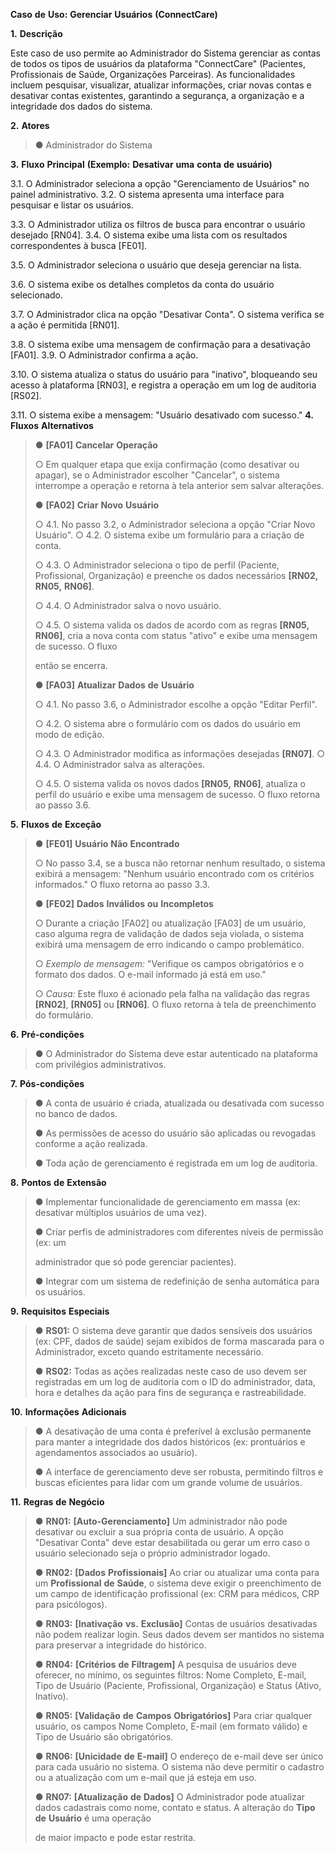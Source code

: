 **Caso** **de** **Uso:** **Gerenciar** **Usuários** **(ConnectCare)**

**1.** **Descrição**

Este caso de uso permite ao Administrador do Sistema gerenciar as contas
de todos os tipos de usuários da plataforma "ConnectCare" (Pacientes,
Profissionais de Saúde, Organizações Parceiras). As funcionalidades
incluem pesquisar, visualizar, atualizar informações, criar novas contas
e desativar contas existentes, garantindo a segurança, a organização e a
integridade dos dados do sistema.

**2.** **Atores**

> ● Administrador do Sistema

**3.** **Fluxo** **Principal** **(Exemplo:** **Desativar** **uma**
**conta** **de** **usuário)**

3.1. O Administrador seleciona a opção "Gerenciamento de Usuários" no
painel administrativo. 3.2. O sistema apresenta uma interface para
pesquisar e listar os usuários.

3.3. O Administrador utiliza os filtros de busca para encontrar o
usuário desejado \[RN04\]. 3.4. O sistema exibe uma lista com os
resultados correspondentes à busca \[FE01\].

3.5. O Administrador seleciona o usuário que deseja gerenciar na lista.

3.6. O sistema exibe os detalhes completos da conta do usuário
selecionado.

3.7. O Administrador clica na opção "Desativar Conta". O sistema
verifica se a ação é permitida \[RN01\].

3.8. O sistema exibe uma mensagem de confirmação para a desativação
\[FA01\]. 3.9. O Administrador confirma a ação.

3.10. O sistema atualiza o status do usuário para "inativo", bloqueando
seu acesso à plataforma \[RN03\], e registra a operação em um log de
auditoria \[RS02\].

3.11. O sistema exibe a mensagem: "Usuário desativado com sucesso."
**4.** **Fluxos** **Alternativos**

> ● **\[FA01\]** **Cancelar** **Operação**
>
> ○ Em qualquer etapa que exija confirmação (como desativar ou apagar),
> se o Administrador escolher "Cancelar", o sistema interrompe a
> operação e retorna à tela anterior sem salvar alterações.
>
> ● **\[FA02\]** **Criar** **Novo** **Usuário**
>
> ○ 4.1. No passo 3.2, o Administrador seleciona a opção "Criar Novo
> Usuário". ○ 4.2. O sistema exibe um formulário para a criação de
> conta.
>
> ○ 4.3. O Administrador seleciona o tipo de perfil (Paciente,
> Profissional, Organização) e preenche os dados necessários **\[RN02,**
> **RN05,** **RN06\]**.
>
> ○ 4.4. O Administrador salva o novo usuário.
>
> ○ 4.5. O sistema valida os dados de acordo com as regras **\[RN05,**
> **RN06\]**, cria a nova conta com status "ativo" e exibe uma mensagem
> de sucesso. O fluxo
>
> então se encerra.
>
> ● **\[FA03\]** **Atualizar** **Dados** **de** **Usuário**
>
> ○ 4.1. No passo 3.6, o Administrador escolhe a opção "Editar Perfil".
>
> ○ 4.2. O sistema abre o formulário com os dados do usuário em modo de
> edição.
>
> ○ 4.3. O Administrador modifica as informações desejadas **\[RN07\]**.
> ○ 4.4. O Administrador salva as alterações.
>
> ○ 4.5. O sistema valida os novos dados **\[RN05,** **RN06\]**,
> atualiza o perfil do usuário e exibe uma mensagem de sucesso. O fluxo
> retorna ao passo 3.6.

**5.** **Fluxos** **de** **Exceção**

> ● **\[FE01\]** **Usuário** **Não** **Encontrado**
>
> ○ No passo 3.4, se a busca não retornar nenhum resultado, o sistema
> exibirá a mensagem: "Nenhum usuário encontrado com os critérios
> informados." O fluxo retorna ao passo 3.3.
>
> ● **\[FE02\]** **Dados** **Inválidos** **ou** **Incompletos**
>
> ○ Durante a criação \[FA02\] ou atualização \[FA03\] de um usuário,
> caso alguma regra de validação de dados seja violada, o sistema
> exibirá uma mensagem de erro indicando o campo problemático.
>
> ○ *Exemplo* *de* *mensagem:* "Verifique os campos obrigatórios e o
> formato dos dados. O e-mail informado já está em uso."
>
> ○ *Causa:* Este fluxo é acionado pela falha na validação das regras
> **\[RN02\]**, **\[RN05\]** ou **\[RN06\]**. O fluxo retorna à tela de
> preenchimento do formulário.

**6.** **Pré-condições**

> ● O Administrador do Sistema deve estar autenticado na plataforma com
> privilégios administrativos.

**7.** **Pós-condições**

> ● A conta de usuário é criada, atualizada ou desativada com sucesso no
> banco de dados.
>
> ● As permissões de acesso do usuário são aplicadas ou revogadas
> conforme a ação realizada.
>
> ● Toda ação de gerenciamento é registrada em um log de auditoria.

**8.** **Pontos** **de** **Extensão**

> ● Implementar funcionalidade de gerenciamento em massa (ex: desativar
> múltiplos usuários de uma vez).
>
> ● Criar perfis de administradores com diferentes níveis de permissão
> (ex: um
>
> administrador que só pode gerenciar pacientes).
>
> ● Integrar com um sistema de redefinição de senha automática para os
> usuários.

**9.** **Requisitos** **Especiais**

> ● **RS01:** O sistema deve garantir que dados sensíveis dos usuários
> (ex: CPF, dados de saúde) sejam exibidos de forma mascarada para o
> Administrador, exceto quando estritamente necessário.
>
> ● **RS02:** Todas as ações realizadas neste caso de uso devem ser
> registradas em um log de auditoria com o ID do administrador, data,
> hora e detalhes da ação para fins de segurança e rastreabilidade.

**10.** **Informações** **Adicionais**

> ● A desativação de uma conta é preferível à exclusão permanente para
> manter a integridade dos dados históricos (ex: prontuários e
> agendamentos associados ao usuário).
>
> ● A interface de gerenciamento deve ser robusta, permitindo filtros e
> buscas eficientes para lidar com um grande volume de usuários.

**11.** **Regras** **de** **Negócio**

> ● **RN01:** **\[Auto-Gerenciamento\]** Um administrador não pode
> desativar ou excluir a sua própria conta de usuário. A opção
> "Desativar Conta" deve estar desabilitada ou gerar um erro caso o
> usuário selecionado seja o próprio administrador logado.
>
> ● **RN02:** **\[Dados** **Profissionais\]** Ao criar ou atualizar uma
> conta para um **Profissional** **de** **Saúde**, o sistema deve exigir
> o preenchimento de um campo de identificação profissional (ex: CRM
> para médicos, CRP para psicólogos).
>
> ● **RN03:** **\[Inativação** **vs.** **Exclusão\]** Contas de usuários
> desativadas não podem realizar login. Seus dados devem ser mantidos no
> sistema para preservar a integridade do histórico.
>
> ● **RN04:** **\[Critérios** **de** **Filtragem\]** A pesquisa de
> usuários deve oferecer, no mínimo, os seguintes filtros: Nome
> Completo, E-mail, Tipo de Usuário (Paciente, Profissional,
> Organização) e Status (Ativo, Inativo).
>
> ● **RN05:** **\[Validação** **de** **Campos** **Obrigatórios\]** Para
> criar qualquer usuário, os campos Nome Completo, E-mail (em formato
> válido) e Tipo de Usuário são obrigatórios.
>
> ● **RN06:** **\[Unicidade** **de** **E-mail\]** O endereço de e-mail
> deve ser único para cada usuário no sistema. O sistema não deve
> permitir o cadastro ou a atualização com um e-mail que já esteja em
> uso.
>
> ● **RN07:** **\[Atualização** **de** **Dados\]** O Administrador pode
> atualizar dados cadastrais como nome, contato e status. A alteração do
> **Tipo** **de** **Usuário** é uma operação
>
> de maior impacto e pode estar restrita.
